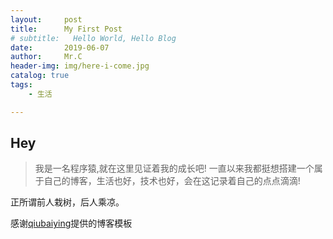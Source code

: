 ```yaml
---
layout:     post
title:      My First Post
# subtitle:   Hello World, Hello Blog
date:       2019-06-07
author:     Mr.C
header-img: img/here-i-come.jpg
catalog: true
tags:
    - 生活

---
```


## Hey

> 我是一名程序猿,就在这里见证着我的成长吧!
> 一直以来我都挺想搭建一个属于自己的博客，生活也好，技术也好，会在这记录着自己的点点滴滴!

正所谓前人栽树，后人乘凉。

感谢[qiubaiying](<https://github.com/qiubaiying>)提供的博客模板


